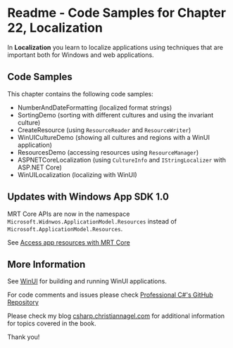 # Readme - Code Samples for Chapter 22, Localization

In **Localization** you learn to localize applications using techniques that are important both for Windows and web applications.

## Code Samples

This chapter contains the following code samples:

* NumberAndDateFormatting (localized format strings)
* SortingDemo (sorting with different cultures and using the invariant culture)
* CreateResource (using `ResourceReader` and `ResourceWriter`)
* WinUICultureDemo (showing all cultures and regions with a WinUI application)
* ResourcesDemo (accessing resources using `ResourceManager`)
* ASPNETCoreLocalization (using `CultureInfo` and `IStringLocalizer` with ASP.NET Core)
* WinUILocalization (localizing with WinUI)

## Updates with Windows App SDK 1.0

MRT Core APIs are now in the namespace `Microsoft.Widnwos.ApplicationModel.Resources` instead of `Microsoft.ApplicationModel.Resources`.

See [Access app resources with MRT Core](https://docs.microsoft.com/windows/apps/windows-app-sdk/mrtcore/mrtcore-overview#access-app-resources-with-mrt-core)

## More Information

See [WinUI](../../WinUI.md) for building and running WinUI applications.
 
For code comments and issues please check [Professional C#'s GitHub Repository](https://github.com/ProfessionalCSharp/ProfessionalCSharp2021)

Please check my blog [csharp.christiannagel.com](https://csharp.christiannagel.com "csharp.christiannagel.com") for additional information for topics covered in the book.

Thank you!